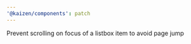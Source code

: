 ```yaml
---
'@kaizen/components': patch
---
```


Prevent scrolling on focus of a listbox item to avoid page jump
